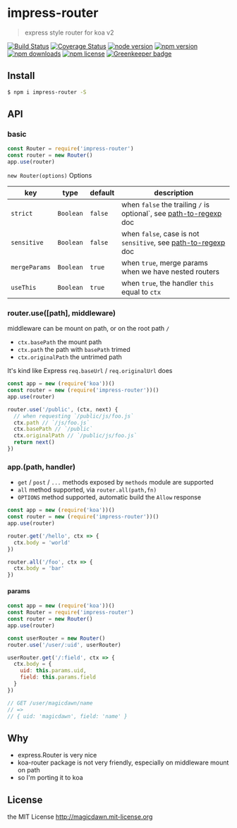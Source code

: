 # impress-router
> express style router for koa v2

[![Build Status](https://img.shields.io/travis/magicdawn/express-modern.svg?style=flat-square)](https://travis-ci.org/magicdawn/impress-router)
[![Coverage Status](https://img.shields.io/codecov/c/github/magicdawn/impress-router.svg?style=flat-square)](https://codecov.io/gh/magicdawn/impress-router)
[![node version](https://img.shields.io/node/v/impress-router.svg?style=flat-square)](https://www.npmjs.com/package/impress-router)
[![npm version](https://img.shields.io/npm/v/impress-router.svg?style=flat-square)](https://www.npmjs.com/package/impress-router)
[![npm downloads](https://img.shields.io/npm/dm/impress-router.svg?style=flat-square)](https://www.npmjs.com/package/impress-router)
[![npm license](https://img.shields.io/npm/l/impress-router.svg?style=flat-square)](http://magicdawn.mit-license.org)
[![Greenkeeper badge](https://badges.greenkeeper.io/magicdawn/impress-router.svg)](https://greenkeeper.io/)

## Install

```sh
$ npm i impress-router -S
```

## API

### basic

```js
const Router = require('impress-router')
const router = new Router()
app.use(router)
```

`new Router(options)` Options

|key|type|default|description|
|---|----|-------|-----------|
|`strict`| `Boolean` | `false` | when `false` the trailing `/` is optional`, see [path-to-regexp](https://github.com/pillarjs/path-to-regexp) doc |
|`sensitive`| `Boolean` | `false` | when `false`, case is not `sensitive`, see [path-to-regexp](https://github.com/pillarjs/path-to-regexp) doc |
|`mergeParams`| `Boolean` | `true` | when `true`, merge params when we have nested routers |
|`useThis`| `Boolean` | `true` | when `true`, the handler `this` equal to `ctx` |


### router.use([path], middleware)

middleware can be mount on path, or on the root path `/`

- `ctx.basePath` the mount path
- `ctx.path` the path with `basePath` trimed
- `ctx.originalPath` the untrimed path

It's kind like Express `req.baseUrl` / `req.originalUrl` does

```js
const app = new (require('koa'))()
const router = new (require('impress-router'))()
app.use(router)

router.use('/public', (ctx, next) {
  // when requesting `/public/js/foo.js`
  ctx.path // `/js/foo.js`
  ctx.basePath // `/public`
  ctx.originalPath // `/public/js/foo.js`
  return next()
})

```

### app.<method>(path, handler)

- `get` / `post` / `...` methods exposed by `methods` module are supported
- `all` method supported, via `router.all(path,fn)`
- `OPTIONS` method supported, automatic build the `Allow` response

```js
const app = new (require('koa'))()
const router = new (require('impress-router'))()
app.use(router)

router.get('/hello', ctx => {
  ctx.body = 'world'
})

router.all('/foo', ctx => {
  ctx.body = 'bar'
})
```

#### params

```js
const app = new (require('koa'))()
const Router = require('impress-router')
const router = new Router()
app.use(router)

const userRouter = new Router()
router.use('/user/:uid', userRouter)

userRouter.get('/:field', ctx => {
  ctx.body = {
    uid: this.params.uid,
    field: this.params.field
  }
})

// GET /user/magicdawn/name
// =>
// { uid: 'magicdawn', field: 'name' }
```

## Why
- express.Router is very nice
- koa-router package is not very friendly, especially on middleware mount on path
- so I'm porting it to koa

## License
the MIT License http://magicdawn.mit-license.org